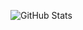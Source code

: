 

<!--
## Hi there 👋
**l-quincy01/l-quincy01** is a ✨ _special_ ✨ repository because its `README.md` (this file) appears on your GitHub profile.

Here are some ideas to get you started:

- 🔭 I’m currently working on various personal projects
- 🌱 I’m currently learning various technologies, tools and languages.
- 👯 I’m looking to collaborate on ...
- 🤔 I’m looking for help with ...
- 💬 Ask me about ...
- 📫 How to reach me: ...
- 😄 Pronouns: ...
- ⚡ Fun fact: ...
-->

![GitHub Stats](https://github-readme-stats.vercel.app/api?username=l-quincy01&theme=dark&show_icons=true&hide_border=true&count_private=true)
